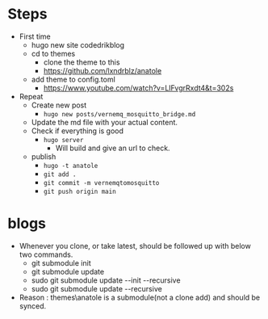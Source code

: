 # Steps
- First time
    - hugo new site codedrikblog
    - cd to themes
        - clone the theme to this 
        - https://github.com/lxndrblz/anatole
    - add theme to config.toml
        - https://www.youtube.com/watch?v=LIFvgrRxdt4&t=302s
- Repeat
   -  Create new post
       - `hugo new posts/vernemq_mosquitto_bridge.md`
   - Update the md file with your actual content.
   - Check if everything is good
       - `hugo server`
           - Will build and give an url to check.
   - publish
       - `hugo -t anatole`
       - `git add .`
       - `git commit -m vernemqtomosquitto`
       - `git push origin main`

# blogs

- Whenever you clone, or take latest, should be followed up with below two commands.
    - git submodule init
    - git submodule update
    - sudo git submodule update --init --recursive
    - sudo git submodule update --recursive
- Reason : themes\anatole is a submodule(not a clone add) and should be synced.